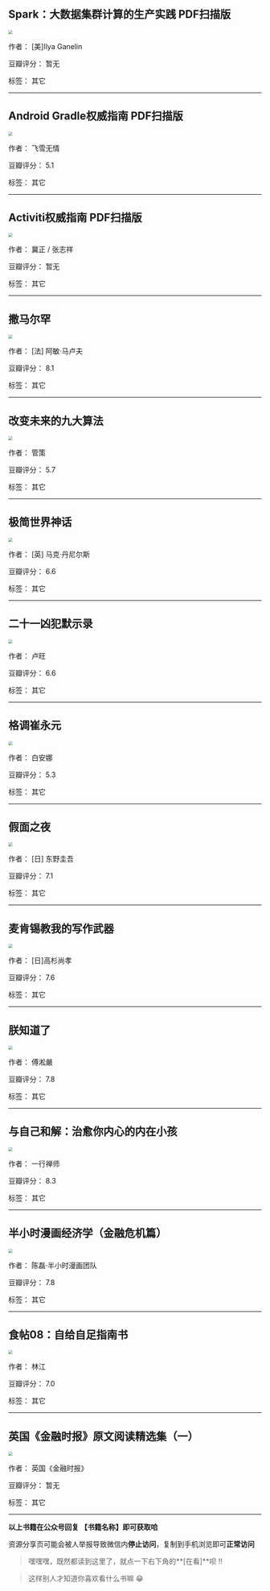 ## Spark：大数据集群计算的生产实践 PDF扫描版

<img src="https://www.aibooks.cc/wp-content/uploads/2019/11/2019111713581679.jpg" style="zoom:50%;" />

作者： [美]Ilya Ganelin 

豆瓣评分：  暂无

标签： 其它


---

## Android Gradle权威指南 PDF扫描版

<img src="https://www.aibooks.cc/wp-content/uploads/2019/11/2019111713532649.jpg" style="zoom:50%;" />

作者： 飞雪无情

豆瓣评分：  5.1

标签： 其它


---

## Activiti权威指南 PDF扫描版

<img src="https://www.aibooks.cc/wp-content/uploads/2019/11/2019111713460785.jpg" style="zoom:50%;" />

作者： 冀正 / 张志祥

豆瓣评分：  暂无

标签： 其它


---

## 撒马尔罕

<img src="https://www.aibooks.cc/wp-content/uploads/2019/11/2019111713194898.jpg" style="zoom:50%;" />

作者： [法] 阿敏·马卢夫

豆瓣评分：  8.1

标签： 其它


---

## 改变未来的九大算法

<img src="https://www.aibooks.cc/wp-content/uploads/2019/11/2019111713115261.jpg" style="zoom:50%;" />

作者： 管策

豆瓣评分：  5.7

标签： 其它


---

## 极简世界神话

<img src="https://www.aibooks.cc/wp-content/uploads/2019/11/2019111713045023.jpg" style="zoom:50%;" />

作者： [英] 马克·丹尼尔斯

豆瓣评分：  6.6

标签： 其它


---

## 二十一凶犯默示录

<img src="https://www.aibooks.cc/wp-content/uploads/2019/11/2019111713000752.jpg" style="zoom:50%;" />

作者： 卢旺

豆瓣评分：  6.6

标签： 其它


---

## 格调崔永元

<img src="https://www.aibooks.cc/wp-content/uploads/2019/11/2019111712532772.jpg" style="zoom:50%;" />

作者： 白安娜

豆瓣评分：  5.3

标签： 其它


---

## 假面之夜

<img src="https://www.aibooks.cc/wp-content/uploads/2019/11/2019111712484547.jpg" style="zoom:50%;" />

作者： [日] 东野圭吾

豆瓣评分：  7.1

标签： 其它


---

## 麦肯锡教我的写作武器

<img src="https://www.aibooks.cc/wp-content/uploads/2019/11/2019111712442214.jpg" style="zoom:50%;" />

作者： [日]高杉尚孝

豆瓣评分：  7.6

标签： 其它


---

## 朕知道了

<img src="https://www.aibooks.cc/wp-content/uploads/2019/11/2019111712385760.jpg" style="zoom:50%;" />

作者： 傅淞嚴

豆瓣评分：  7.8

标签： 其它


---

## 与自己和解：治愈你内心的内在小孩

<img src="https://www.aibooks.cc/wp-content/uploads/2019/11/2019111712313130.jpg" style="zoom:50%;" />

作者： 一行禅师

豆瓣评分：  8.3

标签： 其它


---

## 半小时漫画经济学（金融危机篇）

<img src="https://www.aibooks.cc/wp-content/uploads/2019/11/2019111712242916.jpg" style="zoom:50%;" />

作者： 陈磊·半小时漫画团队

豆瓣评分：  7.8

标签： 其它


---

## 食帖08：自给自足指南书

<img src="https://www.aibooks.cc/wp-content/uploads/2019/11/2019111506234748.jpg" style="zoom:50%;" />

作者： 林江

豆瓣评分：  7.0

标签： 其它


---

## 英国《金融时报》原文阅读精选集（一）

<img src="https://www.aibooks.cc/wp-content/uploads/2019/11/201911150619328.jpg" style="zoom:50%;" />

作者： 英国《金融时报》

豆瓣评分：  暂无

标签： 其它


---


**以上书籍在公众号回复 【书籍名称】即可获取哈** 


资源分享页可能会被人举报导致微信内**停止访问**，复制到手机浏览即可**正常访问**


> 嘿嘿嘿，既然都读到这里了，就点一下右下角的**[在看]**呗 !!

> 

> 这样别人才知道你喜欢看什么书嘛 😁

